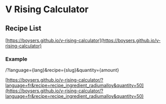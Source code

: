 # V Rising Calculator

## Recipe List

[https://boysers.github.io/v-rising-calculator](https://boysers.github.io/v-rising-calculator)

### Example

/?language={lang}&recipe={slug}&quantity={amount}

[https://boysers.github.io/v-rising-calculator/?language=fr&recipe=recipe_ingredient_radiumalloy&quantity=50](https://boysers.github.io/v-rising-calculator/?language=fr&recipe=recipe_ingredient_radiumalloy&quantity=50)
